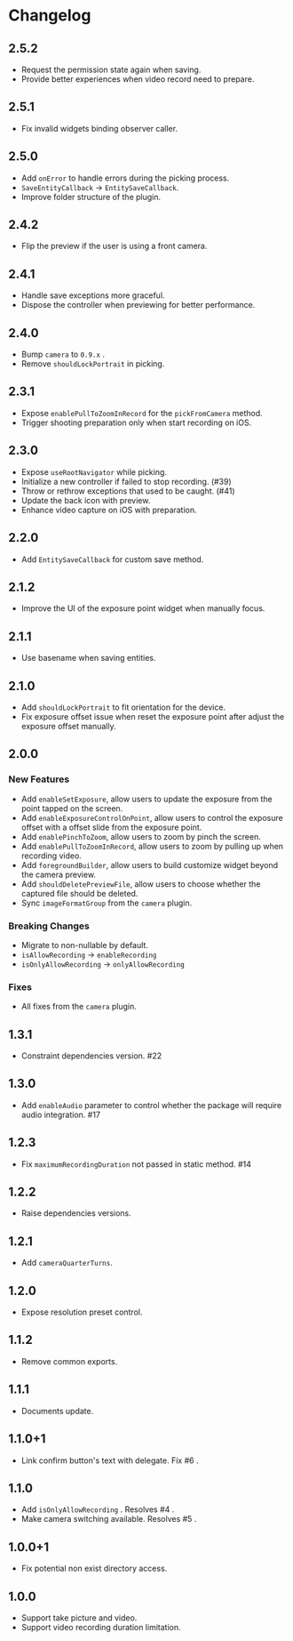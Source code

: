 # Changelog

## 2.5.2

- Request the permission state again when saving.
- Provide better experiences when video record need to prepare.

## 2.5.1

- Fix invalid widgets binding observer caller.

## 2.5.0

- Add `onError` to handle errors during the picking process.
- `SaveEntityCallback` -> `EntitySaveCallback`.
- Improve folder structure of the plugin.

## 2.4.2

- Flip the preview if the user is using a front camera.

## 2.4.1

- Handle save exceptions more graceful.
- Dispose the controller when previewing for better performance.

## 2.4.0

- Bump `camera` to `0.9.x` .
- Remove `shouldLockPortrait` in picking.

## 2.3.1

- Expose `enablePullToZoomInRecord` for the `pickFromCamera` method.
- Trigger shooting preparation only when start recording on iOS.

## 2.3.0

- Expose `useRootNavigator` while picking.
- Initialize a new controller if failed to stop recording. (#39)
- Throw or rethrow exceptions that used to be caught. (#41)
- Update the back icon with preview.
- Enhance video capture on iOS with preparation.

## 2.2.0

- Add `EntitySaveCallback` for custom save method.

## 2.1.2

- Improve the UI of the exposure point widget when manually focus.

## 2.1.1

- Use basename when saving entities.

## 2.1.0

- Add `shouldLockPortrait` to fit orientation for the device.
- Fix exposure offset issue when reset the exposure point after adjust the exposure offset manually.

## 2.0.0

### New Features

- Add `enableSetExposure`, allow users to update the exposure from the point tapped on the screen.
- Add `enableExposureControlOnPoint`, allow users to control the exposure offset with a offset slide from the exposure point.
- Add `enablePinchToZoom`, allow users to zoom by pinch the screen.
- Add `enablePullToZoomInRecord`, allow users to zoom by pulling up when recording video.
- Add `foregroundBuilder`, allow users to build customize widget beyond the camera preview.
- Add `shouldDeletePreviewFile`, allow users to choose whether the captured file should be deleted.
- Sync `imageFormatGroup` from the `camera` plugin.

### Breaking Changes

- Migrate to non-nullable by default.
- `isAllowRecording` -> `enableRecording`
- `isOnlyAllowRecording` -> `onlyAllowRecording`

### Fixes

- All fixes from the `camera` plugin.

## 1.3.1

- Constraint dependencies version. #22

## 1.3.0

- Add `enableAudio` parameter to control whether the package will require audio integration. #17

## 1.2.3

- Fix `maximumRecordingDuration` not passed in static method. #14

## 1.2.2

- Raise dependencies versions.

## 1.2.1

- Add `cameraQuarterTurns`.

## 1.2.0

- Expose resolution preset control.

## 1.1.2

- Remove common exports.

## 1.1.1

- Documents update.

## 1.1.0+1

- Link confirm button's text with delegate. Fix #6 .

## 1.1.0

- Add `isOnlyAllowRecording` . Resolves #4 .
- Make camera switching available. Resolves #5 .

## 1.0.0+1

- Fix potential non exist directory access.

## 1.0.0

- Support take picture and video.
- Support video recording duration limitation.
